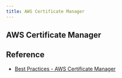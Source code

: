 ```yaml
---
title: AWS Certificate Manager
---
```


## AWS Certificate Manager



## Reference
- [Best Practices \- AWS Certificate Manager](https://docs.aws.amazon.com/acm/latest/userguide/acm-bestpractices.html)
